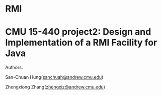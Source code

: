 RMI
===

CMU 15-440 project2: Design and Implementation of a RMI Facility for Java
===

Authors:

San-Chuan Hung(sanchuah@andrew.cmu.edu)

Zhengxiong Zhang(zhengxiz@andrew.cmu.edu)

